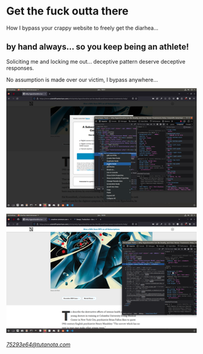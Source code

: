 # Get the fuck outta there

How I bypass your crappy website to freely get the diarhea...

## by hand always... so you keep being an athlete!

Soliciting me and locking me out... deceptive pattern deserve deceptive responses.

No assumption is made over our victim, I bypass anywhere...

![try](./img/bypass.www.scientificamerican.com.png)

![success](./img/successful.bypass.www.scientificamerican.com.png)

###### 75293e64@tutanota.com
